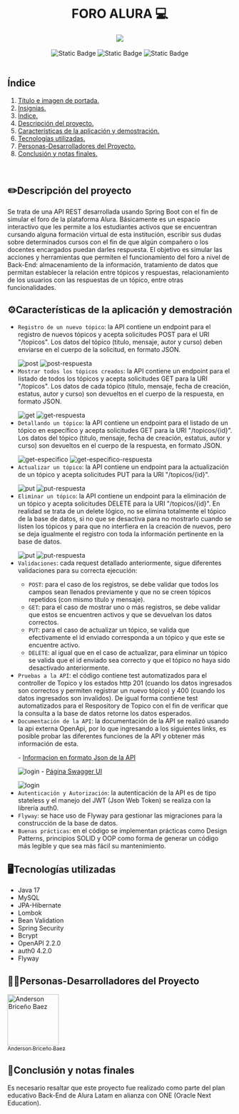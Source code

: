 <h1 align="center" id="titulo-e-imagen-de-portada"> FORO ALURA 💻</h1>

<div align="center" id="titulo-e-imagen-de-portada">
        <img src="https://github.com/abriceno221/Foro-de-Alura/assets/132310492/bbb347ba-edd5-4d23-84c2-d4d26d092ea8">
</div>
<br>

<div align = "center" id="insignias">
    <span style="display: inline-block;">
        <img alt="Static Badge" src="https://img.shields.io/badge/relase%20date-november2023-green">
        <img alt="Static Badge" src="https://img.shields.io/badge/JavaSE17-purple">
        <img alt="Static Badge" src="https://img.shields.io/badge/status-finished-red">     
    </span>
</div>

<br>

<h2 id="indice">Índice</h2>

<ol>
    <li><a href="#titulo-e-imagen-de-portada">Título e imagen de portada.</a></li>
    <li><a href="#insignias">Insignias.</a></li>
    <li><a href="#indice">Índice.</a></li>
    <li><a href="#descripcion-del-proyecto">Descripción del proyecto.</a></li>
    <li><a href="#caracteristicas-de-la-aplicacion-y-demostracion">Características de la aplicación y demostración.</a></li>
    <li><a href="#tecnologias-utilizadas">Tecnologías utilizadas.</a></li>
    <li><a href="#personas-desarrolladores-del-proyecto">Personas-Desarrolladores del Proyecto.</a></li>
    <li><a href="#conclusion-y-notas-finales">Conclusión y notas finales.</a></li>
</ol>

<br>
<h2 id="descripcion-del-proyecto">✏️Descripción del proyecto</h2>
Se trata de una API REST desarrollada usando Spring Boot con el fin de simular el foro de la plataforma Alura. Básicamente es un espacio interactivo que les permite a los estudiantes activos que 
se encuentran cursando alguna formación virtual de esta institución, escribir sus dudas sobre determinados cursos con el fin de que algún compañero o los docentes encargados puedan 
darles respuesta. El objetivo es simular las acciones y herramientas que permiten el funcionamiento del foro a nivel de Back-End: almacenamiento de la información, tratamiento de 
datos que permitan establecer la relación entre tópicos y respuestas, relacionamiento de los usuarios con las respuestas de un tópico, entre otras funcionalidades.

<h2 id="caracteristicas-de-la-aplicacion-y-demostracion">⚙️Características de la aplicación y demostración</h2>
<ul>
    <li><code>Registro de un nuevo tópico</code>: la API contiene un endpoint para el registro de nuevos tópicos y acepta solicitudes POST para el URI "/topicos".
      Los datos del tópico (titulo, mensaje, autor y curso) deben enviarse en el cuerpo de la solicitud, en formato JSON.
      <p></p>
      <img alt="post" src="https://github.com/abriceno221/Foro-de-Alura/assets/132310492/813deec4-9099-4402-974a-1baa13efcb53">
        <img alt="post-respuesta" src="https://github.com/abriceno221/Foro-de-Alura/assets/132310492/b2f935bd-19b8-4feb-bb08-918f7b715050">
    </li>
    <li><code>Mostrar todos los tópicos creados</code>: la API contiene un endpoint para el listado de todos los tópicos y acepta solicitudes GET para la URI "/topicos".
      Los datos de cada tópico (titulo, mensaje, fecha de creación, estatus, autor y curso) son devueltos en el cuerpo de la respuesta, en formato JSON.
      <p></p>
      <img alt="get" src="https://github.com/abriceno221/Foro-de-Alura/assets/132310492/81b275d8-c938-4bcc-bd37-ca45e02b41c9">
        <img alt="get-respuesta" src="https://github.com/abriceno221/Foro-de-Alura/assets/132310492/73c8b142-2223-4ef0-9b9e-068118a789f6">
    </li>
    <li><code>Detallando un tópico</code>: la API contiene un endpoint para el listado de un tópico en específico y acepta solicitudes GET para la URI "/topicos/{id}".
      Los datos del tópico (titulo, mensaje, fecha de creación, estatus, autor y curso) son devueltos en el cuerpo de la respuesta, en formato JSON.
      <p></p>
      <img alt="get-especifico" src="https://github.com/abriceno221/Foro-de-Alura/assets/132310492/a4952c24-babc-4f43-876e-2940ecc0d870">
      <img alt="get-especifico-respuesta" src="https://github.com/abriceno221/Foro-de-Alura/assets/132310492/763275c9-44f8-43ef-b616-e7864435f77f"> 
    </li>
    <li><code>Actualizar un tópico</code>: la API contiene un endpoint para la actualización de un tópico y acepta solicitudes PUT para la URI "/topicos/{id}".
      <p></p>
      <img alt="put" src="https://github.com/abriceno221/Foro-de-Alura/assets/132310492/2af94cdd-0a61-4cbc-be6d-17638b9667c6">
      <img alt="put-respuesta" src="https://github.com/abriceno221/Foro-de-Alura/assets/132310492/4930e2d9-d573-40cd-8f04-08a9583f09cb">
    </li>
    <li><code>Eliminar un tópico</code>: la API contiene un endpoint para la eliminación de un tópico y acepta solicitudes DELETE para la URI "/topicos/{id}". En realidad se trata de un delete lógico, no se
      elimina totalmente el tópico de la base de datos, si no que se desactiva para no mostrarlo cuando se listen los tópicos y para que no interfiera en la creación de nuevos, pero se deja igualmente el registro 
      con toda la información pertinente en la base de datos.
      <p></p>
      <img alt="put" src="https://github.com/abriceno221/Foro-de-Alura/assets/132310492/7a19a59b-4b3b-42a1-90c6-b5bcfb1d79de">
      <img alt="put-respuesta" src="https://github.com/abriceno221/Foro-de-Alura/assets/132310492/ecb77331-e753-4bf8-88ad-333b31f39128">
    </li>
    <li><code>Validaciones</code>: cada request detallado anteriormente, sigue diferentes validaciones para su correcta ejecución:
      <p></p>
      <ul>
        <li><code>POST</code>: para el caso de los registros, se debe validar que todos los campos sean llenados previamente y que no se creen tópicos repetidos (con mismo título y mensaje).</li>
        <li><code>GET</code>: para el caso de mostrar uno o más registros, se debe validar que estos se encuentren activos y que se devuelvan los datos correctos.</li>
        <li><code>PUT</code>: para el caso de actualizar un tópico, se valida que efectivamente el id enviado corresponda a un tópico y que este se encuentre activo.</li>
        <li><code>DELETE</code>: al igual que en el caso de actualizar, para eliminar un tópico se valida que el id enviado sea correcto y que el tópico no haya sido desactivado anteriormente.</li>
      </ul>
    </li>
    <li><code>Pruebas a la API</code>: el código contiene test automatizados para el controller de Topico y los estados http 201 (cuando los datos ingresados son correctos y permiten registrar un nuevo tópico) y 400 (cuando los datos ingresados son invalidos). De igual forma contiene test automatizados para el Respository de Topico con el fin de verificar que la consulta a la base de datos retorne los datos esperados.
    </li>
<li><code>Documentación de la API</code>: la documentación de la API se realizó usando la api externa OpenApi, por lo que ingresando a los siguientes links, es posible probar las diferentes funciones de la API 
        y obtener más información de esta.
      <p></p>
        - <a href="http://localhost:8080/v3/api-docs">Informacion en formato Json de la API</a>
        <p></p>
        <img alt="login" src="https://github.com/abriceno221/Foro-de-Alura/assets/132310492/934ceafd-758d-44a4-bc13-3ab98b83583a">
        - <a href="http://localhost:8080/swagger-ui/index.html">Página Swagger UI</a>
        <p></p>
      <img alt="login" src="https://github.com/abriceno221/Foro-de-Alura/assets/132310492/9b29bb2e-15fe-476b-91db-fdde4691634f">
    </li>
    <li><code>Autenticación y Autorización</code>: la autenticación de la API es de tipo stateless y el manejo del JWT (Json Web Token) se realiza con la librería auth0. 
    </li>
    </li>
    <li><code>Flyway</code>: se hace uso de Flyway para gestionar las migraciones para la construcción de la base de datos.
    </li>
    </li>
    <li><code>Buenas prácticas</code>: en el código se implementan prácticas como Design Patterns, principios SOLID y OOP como forma de generar un código más legible y que sea más fácil su mantenimiento.
    </li>
</ul>

<h2 id="tecnologias-utilizadas">🖥️Tecnologías utilizadas</h2>
<ul>
    <li>Java 17</li>
    <li>MySQL</li>
    <li>JPA-Hibernate</li>
    <li>Lombok</li>
    <li>Bean Validation</li>
    <li>Spring Security</li>
    <li>Bcrypt</li>
    <li>OpenAPI 2.2.0</li>
    <li>auth0 4.2.0</li>
    <li>Flyway</li>
</ul>
  
<h2 id="personas-desarrolladores-del-proyecto">🧑‍💻Personas-Desarrolladores del Proyecto</h2>
<a href="https://github.com/abriceno221">
  <img src="https://github.com/abriceno221/Conversor/assets/132310492/49dac16e-fb44-4779-bff7-05ac8593aee4" width="115" alt="Anderson Briceño Baez">
  <br>
  <sub>Anderson Briceño Baez</sub>
</a>

<h2 id="conclusion-y-notas-finales">📜Conclusión y notas finales</h2>
Es necesario resaltar que este proyecto fue realizado como parte del plan educativo Back-End de Alura Latam en alianza con ONE (Oracle Next Education).
